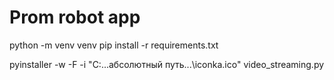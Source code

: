 # Prom robot app

python -m venv venv
pip install -r requirements.txt

pyinstaller -w -F -i "C:...абсолютный путь...\iconka.ico" video_streaming.py
